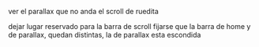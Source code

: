 ver el parallax que no anda el scroll de ruedita

dejar lugar reservado para la barra de scroll
fijarse que la barra de home y de parallax, quedan distintas, la de parallax esta escondida
